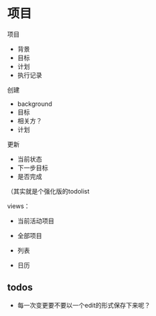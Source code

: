 项目
================

项目

* 背景
* 目标
* 计划
* 执行记录

创建

* background
* 目标
* 相关方？
* 计划

更新

* 当前状态
* 下一步目标
* 是否完成


（其实就是个强化版的todolist

views：

* 当前活动项目
* 全部项目

* 列表
* 日历

## todos

* 每一次变更要不要以一个edit的形式保存下来呢？
